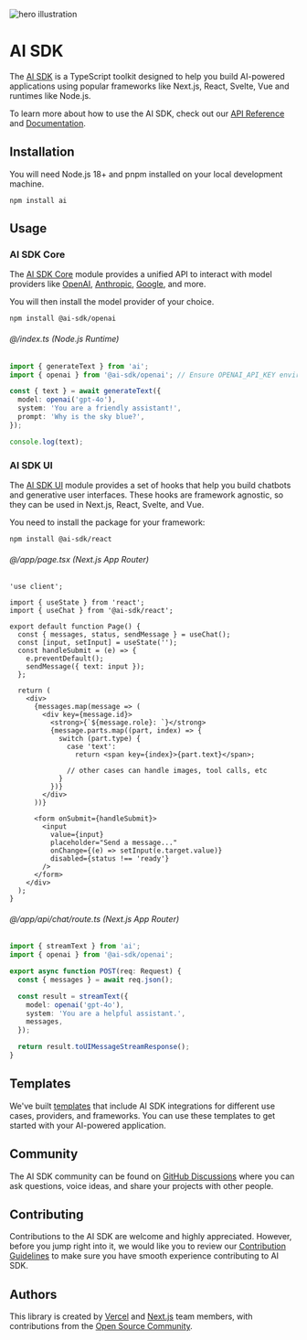 ![hero illustration](./assets/hero.gif)

# AI SDK

The [AI SDK](https://ai-sdk.dev/docs) is a TypeScript toolkit designed to help you build AI-powered applications using popular frameworks like Next.js, React, Svelte, Vue and runtimes like Node.js.

To learn more about how to use the AI SDK, check out our [API Reference](https://ai-sdk.dev/docs/reference) and [Documentation](https://ai-sdk.dev/docs).

## Installation

You will need Node.js 18+ and pnpm installed on your local development machine.

```shell
npm install ai
```

## Usage

### AI SDK Core

The [AI SDK Core](https://ai-sdk.dev/docs/ai-sdk-core/overview) module provides a unified API to interact with model providers like [OpenAI](https://ai-sdk.dev/providers/ai-sdk-providers/openai), [Anthropic](https://ai-sdk.dev/providers/ai-sdk-providers/anthropic), [Google](https://ai-sdk.dev/providers/ai-sdk-providers/google-generative-ai), and more.

You will then install the model provider of your choice.

```shell
npm install @ai-sdk/openai
```

###### @/index.ts (Node.js Runtime)

```ts
import { generateText } from 'ai';
import { openai } from '@ai-sdk/openai'; // Ensure OPENAI_API_KEY environment variable is set

const { text } = await generateText({
  model: openai('gpt-4o'),
  system: 'You are a friendly assistant!',
  prompt: 'Why is the sky blue?',
});

console.log(text);
```

### AI SDK UI

The [AI SDK UI](https://ai-sdk.dev/docs/ai-sdk-ui/overview) module provides a set of hooks that help you build chatbots and generative user interfaces. These hooks are framework agnostic, so they can be used in Next.js, React, Svelte, and Vue.

You need to install the package for your framework:

```shell
npm install @ai-sdk/react
```

###### @/app/page.tsx (Next.js App Router)

```tsx
'use client';

import { useState } from 'react';
import { useChat } from '@ai-sdk/react';

export default function Page() {
  const { messages, status, sendMessage } = useChat();
  const [input, setInput] = useState('');
  const handleSubmit = (e) => {
    e.preventDefault();
    sendMessage({ text: input });
  };

  return (
    <div>
      {messages.map(message => (
        <div key={message.id}>
          <strong>{`${message.role}: `}</strong>
          {message.parts.map((part, index) => {
            switch (part.type) {
              case 'text':
                return <span key={index}>{part.text}</span>;

              // other cases can handle images, tool calls, etc
            }
          })}
        </div>
      ))}

      <form onSubmit={handleSubmit}>
        <input
          value={input}
          placeholder="Send a message..."
          onChange={(e) => setInput(e.target.value)}
          disabled={status !== 'ready'}
        />
      </form>
    </div>
  );
}
```

###### @/app/api/chat/route.ts (Next.js App Router)

```ts
import { streamText } from 'ai';
import { openai } from '@ai-sdk/openai';

export async function POST(req: Request) {
  const { messages } = await req.json();

  const result = streamText({
    model: openai('gpt-4o'),
    system: 'You are a helpful assistant.',
    messages,
  });

  return result.toUIMessageStreamResponse();
}
```

## Templates

We've built [templates](https://vercel.com/templates?type=ai) that include AI SDK integrations for different use cases, providers, and frameworks. You can use these templates to get started with your AI-powered application.

## Community

The AI SDK community can be found on [GitHub Discussions](https://github.com/vercel/ai/discussions) where you can ask questions, voice ideas, and share your projects with other people.

## Contributing

Contributions to the AI SDK are welcome and highly appreciated. However, before you jump right into it, we would like you to review our [Contribution Guidelines](https://github.com/vercel/ai/blob/main/CONTRIBUTING.md) to make sure you have smooth experience contributing to AI SDK.

## Authors

This library is created by [Vercel](https://vercel.com) and [Next.js](https://nextjs.org) team members, with contributions from the [Open Source Community](https://github.com/vercel/ai/graphs/contributors).
